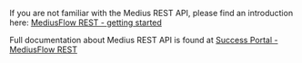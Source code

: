 If you are not familiar with the Medius REST API, please find an introduction here: [MediusFlow REST - getting started](https://success.mediusflow.com/documentation/integration-documentation/getting_started/rest/)

Full documentation about Medius REST API is found at [Success Portal - MediusFlow REST](https://success.mediusflow.com/documentation/integration-documentation/technical/rest/general/)